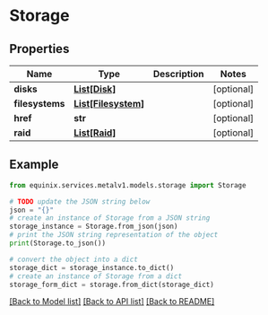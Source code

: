 # Storage


## Properties

Name | Type | Description | Notes
------------ | ------------- | ------------- | -------------
**disks** | [**List[Disk]**](Disk.md) |  | [optional] 
**filesystems** | [**List[Filesystem]**](Filesystem.md) |  | [optional] 
**href** | **str** |  | [optional] 
**raid** | [**List[Raid]**](Raid.md) |  | [optional] 

## Example

```python
from equinix.services.metalv1.models.storage import Storage

# TODO update the JSON string below
json = "{}"
# create an instance of Storage from a JSON string
storage_instance = Storage.from_json(json)
# print the JSON string representation of the object
print(Storage.to_json())

# convert the object into a dict
storage_dict = storage_instance.to_dict()
# create an instance of Storage from a dict
storage_form_dict = storage.from_dict(storage_dict)
```
[[Back to Model list]](../README.md#documentation-for-models) [[Back to API list]](../README.md#documentation-for-api-endpoints) [[Back to README]](../README.md)


